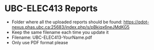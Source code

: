 # UBC-ELEC413 Reports

* Folder where all the uploaded reports should be found: https://qdot-nexus.phas.ubc.ca:25683/index.php/s/pBkiqx6neJMdKG5
* Keep the same filename each time you update it
* Filename: UBC-ELEC413-YourName.pdf
* Only use PDF format please

